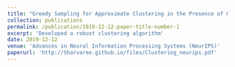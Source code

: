```yaml
---
title: "Greedy Sampling for Approximate Clustering in the Presence of Outliers"
collection: publications
permalink: /publication/2019-12-12-paper-title-number-1
excerpt: 'Developed a robust clustering algorithm'
date: 2019-12-12
venue: 'Advances in Neural Information Processing Systems (NeurIPS)'
paperurl: 'http://Sharvaree.github.io/files/Clustering_neurips.pdf'
---
```




